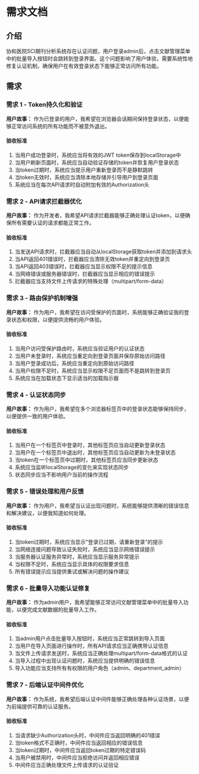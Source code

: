 # 需求文档

## 介绍

协和医院SCI期刊分析系统存在认证问题，用户登录admin后，点击文献管理菜单中的批量导入按钮时会跳转到登录界面。这个问题影响了用户体验，需要系统性地修复认证机制，确保用户在有效登录状态下能够正常访问所有功能。

## 需求

### 需求 1 - Token持久化和验证

**用户故事：** 作为已登录的用户，我希望在浏览器会话期间保持登录状态，以便能够正常访问系统的所有功能而不被意外退出。

#### 验收标准

1. 当用户成功登录时，系统应当将有效的JWT token保存到localStorage中
2. 当用户刷新页面时，系统应当自动验证存储的token并恢复用户登录状态
3. 当token过期时，系统应当提示用户重新登录而不是静默跳转
4. 当token无效时，系统应当清除本地存储并引导用户到登录页面
5. 系统应当在每次API请求时自动附加有效的Authorization头

### 需求 2 - API请求拦截器优化

**用户故事：** 作为开发者，我希望API请求拦截器能够正确处理认证token，以便确保所有需要认证的请求都能正常工作。

#### 验收标准

1. 当发送API请求时，拦截器应当自动从localStorage获取token并添加到请求头
2. 当API返回401错误时，拦截器应当清除无效token并重定向到登录页
3. 当API返回403错误时，拦截器应当显示权限不足的提示信息
4. 当网络错误或服务器错误时，拦截器应当显示相应的错误提示
5. 拦截器应当支持文件上传请求的特殊处理（multipart/form-data）

### 需求 3 - 路由保护机制增强

**用户故事：** 作为用户，我希望在访问受保护的页面时，系统能够正确验证我的登录状态和权限，以便提供流畅的用户体验。

#### 验收标准

1. 当用户访问受保护路由时，系统应当验证用户的认证状态
2. 当用户未登录时，系统应当重定向到登录页面并保存原始访问路径
3. 当用户登录成功后，系统应当重定向到原始访问路径
4. 当用户权限不足时，系统应当显示权限不足页面而不是跳转到登录页
5. 系统应当在加载状态下显示适当的加载指示器

### 需求 4 - 认证状态同步

**用户故事：** 作为用户，我希望在多个浏览器标签页中的登录状态能够保持同步，以便提供一致的用户体验。

#### 验收标准

1. 当用户在一个标签页中登录时，其他标签页应当自动更新登录状态
2. 当用户在一个标签页中退出时，其他标签页应当自动更新为未登录状态
3. 当token在一个标签页中过期时，其他标签页应当同步更新状态
4. 系统应当监听localStorage的变化来实现状态同步
5. 状态同步应当不影响用户当前的操作流程

### 需求 5 - 错误处理和用户反馈

**用户故事：** 作为用户，我希望当认证出现问题时，系统能够提供清晰的错误信息和解决建议，以便我知道如何处理。

#### 验收标准

1. 当token过期时，系统应当显示"登录已过期，请重新登录"的提示
2. 当网络连接问题导致认证失败时，系统应当显示网络错误提示
3. 当服务器认证服务异常时，系统应当显示服务异常提示
4. 当权限不足时，系统应当显示具体的权限要求信息
5. 所有错误提示应当提供重试或解决问题的操作建议

### 需求 6 - 批量导入功能认证修复

**用户故事：** 作为admin用户，我希望能够正常访问文献管理菜单中的批量导入功能，以便完成文献数据的批量导入工作。

#### 验收标准

1. 当admin用户点击批量导入按钮时，系统应当正常跳转到导入页面
2. 当用户在导入页面进行操作时，所有API请求应当正确携带认证信息
3. 当文件上传请求发送时，系统应当正确处理multipart/form-data格式的认证
4. 当导入过程中出现认证问题时，系统应当提供明确的错误信息
5. 导入功能应当支持所有有权限的用户角色（admin、department_admin）

### 需求 7 - 后端认证中间件优化

**用户故事：** 作为系统，我希望后端认证中间件能够正确处理各种认证场景，以便为前端提供可靠的认证服务。

#### 验收标准

1. 当请求缺少Authorization头时，中间件应当返回明确的401错误
2. 当token格式不正确时，中间件应当返回相应的错误信息
3. 当token过期时，中间件应当返回token过期的特定错误码
4. 当用户被禁用时，中间件应当拒绝访问并返回相应错误
5. 中间件应当正确处理文件上传请求的认证验证